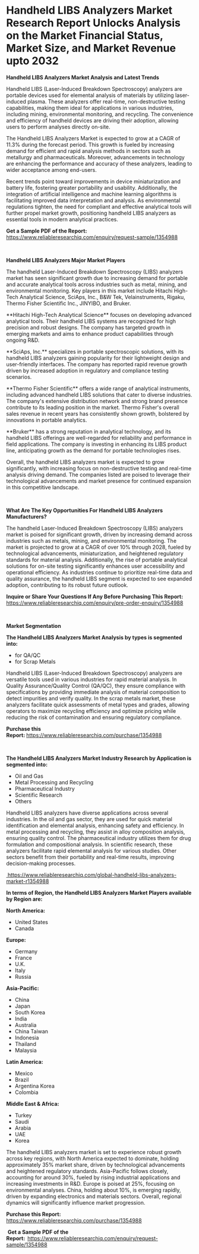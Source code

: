 <p><h1>Handheld LIBS Analyzers Market Research Report Unlocks Analysis on the Market Financial Status, Market Size, and Market Revenue upto 2032</h1></p><p><strong>Handheld LIBS Analyzers Market Analysis and Latest Trends</strong></p>
<p><p>Handheld LIBS (Laser-Induced Breakdown Spectroscopy) analyzers are portable devices used for elemental analysis of materials by utilizing laser-induced plasma. These analyzers offer real-time, non-destructive testing capabilities, making them ideal for applications in various industries, including mining, environmental monitoring, and recycling. The convenience and efficiency of handheld devices are driving their adoption, allowing users to perform analyses directly on-site.</p><p>The Handheld LIBS Analyzers Market is expected to grow at a CAGR of 11.3% during the forecast period. This growth is fueled by increasing demand for efficient and rapid analysis methods in sectors such as metallurgy and pharmaceuticals. Moreover, advancements in technology are enhancing the performance and accuracy of these analyzers, leading to wider acceptance among end-users.</p><p>Recent trends point toward improvements in device miniaturization and battery life, fostering greater portability and usability. Additionally, the integration of artificial intelligence and machine learning algorithms is facilitating improved data interpretation and analysis. As environmental regulations tighten, the need for compliant and effective analytical tools will further propel market growth, positioning handheld LIBS analyzers as essential tools in modern analytical practices.</p></p>
<p><strong>Get a Sample PDF of the Report:&nbsp;</strong> <a href="https://www.reliableresearchiq.com/enquiry/request-sample/1354988?utm_campaign=2469&utm_medium=2&utm_source=Github&utm_content=ia&utm_term=12042025&utm_id=handheld-libs-analyzers">https://www.reliableresearchiq.com/enquiry/request-sample/1354988</a></p>
<p>&nbsp;</p>
<p><strong>Handheld LIBS Analyzers Major Market Players</strong></p>
<p><p>The handheld Laser-Induced Breakdown Spectroscopy (LIBS) analyzers market has seen significant growth due to increasing demand for portable and accurate analytical tools across industries such as metal, mining, and environmental monitoring. Key players in this market include Hitachi High-Tech Analytical Science, SciAps, Inc., B&W Tek, Velainstruments, Rigaku, Thermo Fisher Scientific Inc., JINYIBO, and Bruker.</p><p>**Hitachi High-Tech Analytical Science** focuses on developing advanced analytical tools. Their handheld LIBS systems are recognized for high precision and robust designs. The company has targeted growth in emerging markets and aims to enhance product capabilities through ongoing R&D.</p><p>**SciAps, Inc.** specializes in portable spectroscopic solutions, with its handheld LIBS analyzers gaining popularity for their lightweight design and user-friendly interfaces. The company has reported rapid revenue growth driven by increased adoption in regulatory and compliance testing scenarios.</p><p>**Thermo Fisher Scientific** offers a wide range of analytical instruments, including advanced handheld LIBS solutions that cater to diverse industries. The company's extensive distribution network and strong brand presence contribute to its leading position in the market. Thermo Fisher's overall sales revenue in recent years has consistently shown growth, bolstered by innovations in portable analytics.</p><p>**Bruker** has a strong reputation in analytical technology, and its handheld LIBS offerings are well-regarded for reliability and performance in field applications. The company is investing in enhancing its LIBS product line, anticipating growth as the demand for portable technologies rises.</p><p>Overall, the handheld LIBS analyzers market is expected to grow significantly, with increasing focus on non-destructive testing and real-time analysis driving demand. The companies listed are poised to leverage their technological advancements and market presence for continued expansion in this competitive landscape.</p></p>
<p>&nbsp;</p>
<p><strong>What Are The Key Opportunities For Handheld LIBS Analyzers Manufacturers?</strong></p>
<p><p>The handheld Laser-Induced Breakdown Spectroscopy (LIBS) analyzers market is poised for significant growth, driven by increasing demand across industries such as metals, mining, and environmental monitoring. The market is projected to grow at a CAGR of over 10% through 2028, fueled by technological advancements, miniaturization, and heightened regulatory standards for material analysis. Additionally, the rise of portable analytical solutions for on-site testing significantly enhances user accessibility and operational efficiency. As industries continue to prioritize real-time data and quality assurance, the handheld LIBS segment is expected to see expanded adoption, contributing to its robust future outlook.</p></p>
<p><strong>Inquire or Share Your Questions If Any Before Purchasing This Report:</strong> <a href="https://www.reliableresearchiq.com/enquiry/pre-order-enquiry/1354988?utm_campaign=2469&utm_medium=2&utm_source=Github&utm_content=ia&utm_term=12042025&utm_id=handheld-libs-analyzers">https://www.reliableresearchiq.com/enquiry/pre-order-enquiry/1354988</a></p>
<p>&nbsp;</p>
<p><strong>Market Segmentation</strong></p>
<p><strong>The Handheld LIBS Analyzers Market Analysis by types is segmented into:</strong></p>
<p><ul><li>for QA/QC</li><li>for Scrap Metals</li></ul></p>
<p><p>Handheld LIBS (Laser-Induced Breakdown Spectroscopy) analyzers are versatile tools used in various industries for rapid material analysis. In Quality Assurance/Quality Control (QA/QC), they ensure compliance with specifications by providing immediate analysis of material composition to detect impurities and verify quality. In the scrap metals market, these analyzers facilitate quick assessments of metal types and grades, allowing operators to maximize recycling efficiency and optimize pricing while reducing the risk of contamination and ensuring regulatory compliance.</p></p>
<p><strong>Purchase this Report:&nbsp;</strong><a href="https://www.reliableresearchiq.com/purchase/1354988?utm_campaign=2469&utm_medium=2&utm_source=Github&utm_content=ia&utm_term=12042025&utm_id=handheld-libs-analyzers">https://www.reliableresearchiq.com/purchase/1354988</a></p>
<p>&nbsp;</p>
<p><strong>The Handheld LIBS Analyzers Market Industry Research by Application is segmented into:</strong></p>
<p><ul><li>Oil and Gas</li><li>Metal Processing and Recycling</li><li>Pharmaceutical Industry</li><li>Scientific Research</li><li>Others</li></ul></p>
<p><p>Handheld LIBS analyzers have diverse applications across several industries. In the oil and gas sector, they are used for quick material identification and elemental analysis, enhancing safety and efficiency. In metal processing and recycling, they assist in alloy composition analysis, ensuring quality control. The pharmaceutical industry utilizes them for drug formulation and compositional analysis. In scientific research, these analyzers facilitate rapid elemental analysis for various studies. Other sectors benefit from their portability and real-time results, improving decision-making processes.</p></p>
<p><a href="https://www.reliableresearchiq.com/global-handheld-libs-analyzers-market-r1354988?utm_campaign=2469&utm_medium=2&utm_source=Github&utm_content=ia&utm_term=12042025&utm_id=handheld-libs-analyzers">&nbsp;https://www.reliableresearchiq.com/global-handheld-libs-analyzers-market-r1354988</a></p>
<p><strong>In terms of Region, the Handheld LIBS Analyzers Market Players available by Region are:</strong></p>
<p>
    <p> <strong> North America: </strong>
        <ul>
            <li>United States</li>
            <li>Canada</li>
        </ul>
        </p> 
    <p> <strong> Europe: </strong>
        <ul>
            <li>Germany</li>
            <li>France</li>
            <li>U.K.</li>
            <li>Italy</li>
            <li>Russia</li>
        </ul>
        </p> 
    <p> <strong> Asia-Pacific: </strong>
        <ul>
            <li>China</li>
            <li>Japan</li>
            <li>South Korea</li>
            <li>India</li>
            <li>Australia</li>
            <li>China Taiwan</li>
            <li>Indonesia</li>
            <li>Thailand</li>
            <li>Malaysia</li>
        </ul>
        </p> 
    <p> <strong> Latin America: </strong>
        <ul>
            <li>Mexico</li>
            <li>Brazil</li>
            <li>Argentina Korea</li>
            <li>Colombia</li>
        </ul>
        </p> 
    <p> <strong> Middle East & Africa: </strong>
        <ul>
            <li>Turkey</li>
            <li>Saudi</li>
            <li>Arabia</li>
            <li>UAE</li>
            <li>Korea</li>
        </ul>
    </p>
    </p>
<p><p>The handheld LIBS analyzers market is set to experience robust growth across key regions, with North America expected to dominate, holding approximately 35% market share, driven by technological advancements and heightened regulatory standards. Asia-Pacific follows closely, accounting for around 30%, fueled by rising industrial applications and increasing investments in R&D. Europe is poised at 25%, focusing on environmental analyses. China, holding about 10%, is emerging rapidly, driven by expanding electronics and materials sectors. Overall, regional dynamics will significantly influence market progression.</p></p>
<p><strong>Purchase this Report: </strong><a href="https://www.reliableresearchiq.com/purchase/1354988?utm_campaign=2469&utm_medium=2&utm_source=Github&utm_content=ia&utm_term=12042025&utm_id=handheld-libs-analyzers">https://www.reliableresearchiq.com/purchase/1354988</a></p>
<p>&nbsp;<strong>Get a Sample PDF of the Report:&nbsp;&nbsp;</strong><a href="https://www.reliableresearchiq.com/enquiry/request-sample/1354988?utm_campaign=2469&utm_medium=2&utm_source=Github&utm_content=ia&utm_term=12042025&utm_id=handheld-libs-analyzers">https://www.reliableresearchiq.com/enquiry/request-sample/1354988</a></p>
<p><strong></strong></p>
<p><p></p><p></p><p></p></p>